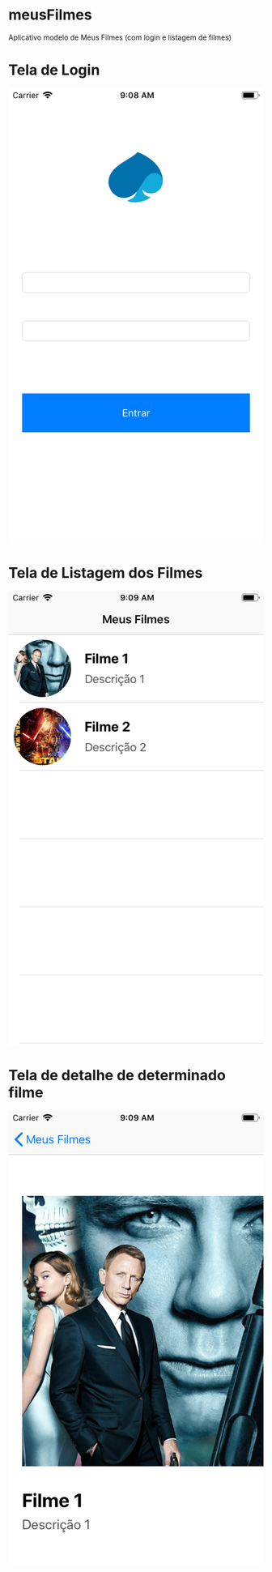 # meusFilmes
Aplicativo modelo de Meus Filmes (com login e listagem de filmes)

# Tela de Login
![Image of Yaktocat](https://github.com/mtitton/meusFilmes/blob/master/images/login.png)

# Tela de Listagem dos Filmes
![Image of Yaktocat](https://github.com/mtitton/meusFilmes/blob/master/images/listagem.png)

# Tela de detalhe de determinado filme
![Image of Yaktocat](https://github.com/mtitton/meusFilmes/blob/master/images/detalhes.png)
